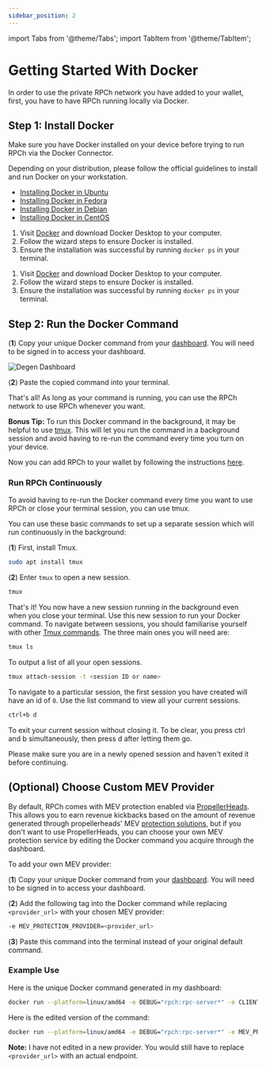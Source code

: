 ```yaml
---
sidebar_position: 2
---
```


import Tabs from '@theme/Tabs';
import TabItem from '@theme/TabItem';

# Getting Started With Docker

In order to use the private RPCh network you have added to your wallet, first, you have to have RPCh running locally via Docker. 

## Step 1: Install Docker

Make sure you have Docker installed on your device before trying to run RPCh via the Docker Connector.

<Tabs>
<TabItem value="Linux" label="Linux">

Depending on your distribution, please follow the official guidelines to install and run Docker on your workstation.

- [Installing Docker in Ubuntu](https://docs.docker.com/engine/install/ubuntu/)
- [Installing Docker in Fedora](https://docs.docker.com/engine/install/fedora/)
- [Installing Docker in Debian](https://docs.docker.com/engine/install/debian/)
- [Installing Docker in CentOS](https://docs.docker.com/engine/install/centos/)

</TabItem>
<TabItem value="mac" label="macOS">

1. Visit [Docker](https://www.docker.com/get-started) and download Docker Desktop to your computer.
2. Follow the wizard steps to ensure Docker is installed.
3. Ensure the installation was successful by running `docker ps` in your terminal.

</TabItem>
<TabItem value="windows" label="Windows">

1. Visit [Docker](https://www.docker.com/get-started) and download Docker Desktop to your computer.
2. Follow the wizard steps to ensure Docker is installed.
3. Ensure the installation was successful by running `docker ps` in your terminal.

</TabItem>
</Tabs>

## Step 2: Run the Docker Command

(**1**) Copy your unique Docker command from your [dashboard](https://degen.rpch.net/degen/dashbaord). You will need to be signed in to access your dashboard.

![Degen Dashboard](/img/RPCh-degen-dashboard.png)

(**2**) Paste the copied command into your terminal.

That's all! As long as your command is running, you can use the RPCh network to use RPCh whenever you want.

**Bonus Tip:** To run this Docker command in the background, it may be helpful to use [tmux](./getting-started-with-docker.md#run-rpch-continuously). This will let you run the command in a background session and avoid having to re-run the command every time you turn on your device. 

Now you can add RPCh to your wallet by following the instructions [here](/versioned_docs/version-Beta/tutorial-extras/add-RPCh-to-any-EVM-wallet.md#add-rpch-to-your-evm-wallet-on-any-evm-chain).

### Run RPCh Continuously 

To avoid having to re-run the Docker command every time you want to use RPCh or close your terminal session, you can use tmux.

You can use these basic commands to set up a separate session which will run continuously in the background:

(**1**) First, install Tmux.

```bash
sudo apt install tmux
```

(**2**) Enter `tmux` to open a new session.

```bash
tmux
```

That's it! You now have a new session running in the background even when you close your terminal. Use this new session to run your Docker command. To navigate between sessions, you should familiarise yourself with other [Tmux commands](https://linuxize.com/post/getting-started-with-tmux/). The three main ones you will need are:

```bash
tmux ls
```

To output a list of all your open sessions.

```bash
tmux attach-session -t <session ID or name>
```

To navigate to a particular session, the first session you have created will have an id of `0`. Use the list command to view all your current sessions.

```bash
ctrl+b d
```

To exit your current session without closing it. To be clear, you press ctrl and b simultaneously, then press d after letting them go.

Please make sure you are in a newly opened session and haven't exited it before continuing.

## (Optional) Choose Custom MEV Provider

By default, RPCh comes with MEV protection enabled via [PropellerHeads](https://docs.propellerheads.xyz/propellerheads-docs/introduction/overview). This allows you to earn revenue kickbacks based on the amount of revenue generated through propellerheads' MEV [protection solutions](https://docs.propellerheads.xyz/propellerheads-docs/introduction/overview#best-prices-and-full-mev-protection), but if you don't want to use PropellerHeads, you can choose your own MEV protection service by editing the Docker command you acquire through the dashboard.

To add your own MEV provider:

(**1**) Copy your unique Docker command from your [dashboard](https://degen.rpch.net/degen/dashbaord). You will need to be signed in to access your dashboard.

(**2**) Add the following tag into the Docker command while replacing `<provider_url>` with your chosen MEV provider: 

```bash
-e MEV_PROTECTION_PROVIDER=<provider_url>
```

(**3**) Paste this command into the terminal instead of your original default command.

### Example Use

Here is the unique Docker command generated in my dashboard:

```bash
docker run --platform=linux/amd64 -e DEBUG="rpch:rpc-server*" -e CLIENT=df9b525b-5303-4dd8-af69-c70b555013e1 --name=rpc-server -p 45750:45750 --rm --pull=always europe-west6-docker.pkg.dev/rpch-375921/rpch/rpc-server:latest
```

Here is the edited version of the command:

```bash
docker run --platform=linux/amd64 -e DEBUG="rpch:rpc-server*" -e MEV_PROTECTION_PROVIDER=<provider_url> -e CLIENT=df9b525b-5303-4dd8-af69-c70b555013e1 --name=rpc-server -p 45750:45750 --rm --pull=always europe-west6-docker.pkg.dev/rpch-375921/rpch/rpc-server:latest
```

**Note:** I have not edited in a new provider. You would still have to replace `<provider_url>` with an actual endpoint.